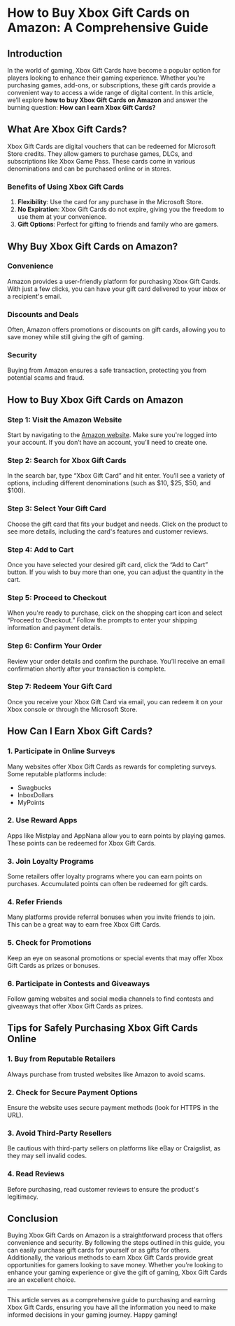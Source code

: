 # How to Buy Xbox Gift Cards on Amazon: A Comprehensive Guide

## Introduction

In the world of gaming, Xbox Gift Cards have become a popular option for players looking to enhance their gaming experience. Whether you're purchasing games, add-ons, or subscriptions, these gift cards provide a convenient way to access a wide range of digital content. In this article, we’ll explore **how to buy Xbox Gift Cards on Amazon** and answer the burning question: **How can I earn Xbox Gift Cards?** 

## What Are Xbox Gift Cards?

Xbox Gift Cards are digital vouchers that can be redeemed for Microsoft Store credits. They allow gamers to purchase games, DLCs, and subscriptions like Xbox Game Pass. These cards come in various denominations and can be purchased online or in stores.

### Benefits of Using Xbox Gift Cards

1. **Flexibility**: Use the card for any purchase in the Microsoft Store.
2. **No Expiration**: Xbox Gift Cards do not expire, giving you the freedom to use them at your convenience.
3. **Gift Options**: Perfect for gifting to friends and family who are gamers.

## Why Buy Xbox Gift Cards on Amazon?

### Convenience

Amazon provides a user-friendly platform for purchasing Xbox Gift Cards. With just a few clicks, you can have your gift card delivered to your inbox or a recipient's email.

### Discounts and Deals

Often, Amazon offers promotions or discounts on gift cards, allowing you to save money while still giving the gift of gaming.

### Security

Buying from Amazon ensures a safe transaction, protecting you from potential scams and fraud.

## How to Buy Xbox Gift Cards on Amazon

### Step 1: Visit the Amazon Website

Start by navigating to the [Amazon website](https://www.amazon.com). Make sure you're logged into your account. If you don’t have an account, you’ll need to create one.

### Step 2: Search for Xbox Gift Cards

In the search bar, type “Xbox Gift Card” and hit enter. You’ll see a variety of options, including different denominations (such as $10, $25, $50, and $100).

### Step 3: Select Your Gift Card

Choose the gift card that fits your budget and needs. Click on the product to see more details, including the card's features and customer reviews.

### Step 4: Add to Cart

Once you have selected your desired gift card, click the “Add to Cart” button. If you wish to buy more than one, you can adjust the quantity in the cart.

### Step 5: Proceed to Checkout

When you're ready to purchase, click on the shopping cart icon and select “Proceed to Checkout.” Follow the prompts to enter your shipping information and payment details.

### Step 6: Confirm Your Order

Review your order details and confirm the purchase. You’ll receive an email confirmation shortly after your transaction is complete.

### Step 7: Redeem Your Gift Card

Once you receive your Xbox Gift Card via email, you can redeem it on your Xbox console or through the Microsoft Store.

## How Can I Earn Xbox Gift Cards?

### 1. Participate in Online Surveys

Many websites offer Xbox Gift Cards as rewards for completing surveys. Some reputable platforms include:

- Swagbucks
- InboxDollars
- MyPoints

### 2. Use Reward Apps

Apps like Mistplay and AppNana allow you to earn points by playing games. These points can be redeemed for Xbox Gift Cards.

### 3. Join Loyalty Programs

Some retailers offer loyalty programs where you can earn points on purchases. Accumulated points can often be redeemed for gift cards.

### 4. Refer Friends

Many platforms provide referral bonuses when you invite friends to join. This can be a great way to earn free Xbox Gift Cards.

### 5. Check for Promotions

Keep an eye on seasonal promotions or special events that may offer Xbox Gift Cards as prizes or bonuses.

### 6. Participate in Contests and Giveaways

Follow gaming websites and social media channels to find contests and giveaways that offer Xbox Gift Cards as prizes.

## Tips for Safely Purchasing Xbox Gift Cards Online

### 1. Buy from Reputable Retailers

Always purchase from trusted websites like Amazon to avoid scams.

### 2. Check for Secure Payment Options

Ensure the website uses secure payment methods (look for HTTPS in the URL).

### 3. Avoid Third-Party Resellers

Be cautious with third-party sellers on platforms like eBay or Craigslist, as they may sell invalid codes.

### 4. Read Reviews

Before purchasing, read customer reviews to ensure the product's legitimacy.

## Conclusion

Buying Xbox Gift Cards on Amazon is a straightforward process that offers convenience and security. By following the steps outlined in this guide, you can easily purchase gift cards for yourself or as gifts for others. Additionally, the various methods to earn Xbox Gift Cards provide great opportunities for gamers looking to save money. Whether you’re looking to enhance your gaming experience or give the gift of gaming, Xbox Gift Cards are an excellent choice.

---

This article serves as a comprehensive guide to purchasing and earning Xbox Gift Cards, ensuring you have all the information you need to make informed decisions in your gaming journey. Happy gaming!
